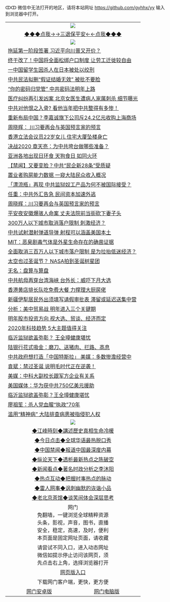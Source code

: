 ↀↀ 微信中无法打开的地区，请将本站网址 https://github.com/gyhhx/yy 输入到浏览器中打开。 

 <table>
  <tr>
    <td colspan="2" align=center><img src="https://github.com/gyhhx/image-upload/blob/master/3t.jpg"></td>
 </tr>
 <tr><td colspan="2" align="center"><a href="https://xball.casa/oo.aspx?name=ogQuit&key=eqxowaguscvmxdgc&from=yy">◆◆◆点我→→三退保平安←←点我◆◆◆</a></td></tr>
  <tr>
    <td colspan="2" align=center><img src="https://cdn.jsdelivr.net/gh/gyoupiodf/im1/%E7%BD%91%E9%97%A8%E6%96%B0%E9%97%BB1.jpg"></td>
 </tr>
<tr><td colspan="2" align="left"><a href="https://xball.casa/oo.aspx?name=c1111138&key=eqxowaguscvmxdgc&from=yy">拖延第一阶段签署 习近平向川普又开价？</a></td></tr>


<tr><td colspan="2" align="left"><a href="https://xball.casa/oo.aspx?name=c1111127&key=eqxowaguscvmxdgc&from=yy">终于改了！中国将全面松绑户口制度 让劳工迁徙较自由</a></td></tr>


<tr><td colspan="2" align="left"><a href="https://xball.casa/oo.aspx?name=c1111175&key=eqxowaguscvmxdgc&from=yy">一中国留学生因杀人在日本被处以绞刑</a></td></tr>


<tr><td colspan="2" align="left"><a href="https://xball.casa/oo.aspx?name=c1111170&key=eqxowaguscvmxdgc&from=yy">中共民法拟删“假证结婚无效” 被批不要脸</a></td></tr>


<tr><td colspan="2" align="left"><a href="https://xball.casa/oo.aspx?name=c1111179&key=eqxowaguscvmxdgc&from=yy">“你的密码归党管” 中共密码法明年上路</a></td></tr>


<tr><td colspan="2" align="left"><a href="https://xball.casa/oo.aspx?name=c1111174&key=eqxowaguscvmxdgc&from=yy">医疗纠纷再引发凶案 北京女医生遭病人家属刺杀 细节曝光</a></td></tr>


<tr><td colspan="2" align="left"><a href="https://xball.casa/oo.aspx?name=c1111194&key=eqxowaguscvmxdgc&from=yy">中共对他恨之入骨? 看他当年把中共整得有多惨！</a></td></tr>


<tr><td colspan="2" align="left"><a href="https://xball.casa/oo.aspx?name=c1111126&key=eqxowaguscvmxdgc&from=yy">重新布局中国？李嘉诚旗下公司斥24.2亿元收购上海商场</a></td></tr>


<tr><td colspan="2" align="left"><a href="https://xball.casa/oo.aspx?name=c1111181&key=eqxowaguscvmxdgc&from=yy">周晓辉： 川习要再会与英国预言家的预言</a></td></tr>


<tr><td colspan="2" align="left"><a href="https://xball.casa/oo.aspx?name=c1111136&key=eqxowaguscvmxdgc&from=yy">香港立法会议员22岁女儿 住宅大厦坠楼身亡</a></td></tr>


<tr><td colspan="2" align="left"><a href="https://xball.casa/oo.aspx?name=c1111142&key=eqxowaguscvmxdgc&from=yy">决战2020 章天亮：为中共垮台做哪些准备？</a></td></tr>


<tr><td colspan="2" align="left"><a href="https://xball.casa/oo.aspx?name=c1111164&key=eqxowaguscvmxdgc&from=yy">亚洲各地出现日环食 天狗食日 如同火环</a></td></tr>


<tr><td colspan="2" align="left"><a href="https://xball.casa/oo.aspx?name=c1111182&key=eqxowaguscvmxdgc&from=yy">【禁闻】又要变脸？中共“民企新28条”受质疑</a></td></tr>


<tr><td colspan="2" align="left"><a href="https://xball.casa/oo.aspx?name=c1111180&key=eqxowaguscvmxdgc&from=yy">置业者购房能力数据 一窥大陆民众收入概况</a></td></tr>


<tr><td colspan="2" align="left"><a href="https://xball.casa/oo.aspx?name=c1111171&key=eqxowaguscvmxdgc&from=yy">「漂流瓶」再现 中共监狱奴工产品为何不被国际接受？</a></td></tr>


<tr><td colspan="2" align="left"><a href="https://xball.casa/oo.aspx?name=c1111132&key=eqxowaguscvmxdgc&from=yy">任重：中共外汇告急 民间资本加速外逃</a></td></tr>


<tr><td colspan="2" align="left"><a href="https://xball.casa/oo.aspx?name=c1111193&key=eqxowaguscvmxdgc&from=yy">周晓辉：川习要再会与英国预言家的预言</a></td></tr>


<tr><td colspan="2" align="left"><a href="https://xball.casa/oo.aspx?name=c1111187&key=eqxowaguscvmxdgc&from=yy">平安夜安徽爆骇人命案 丈夫法院前当街砍下妻子头</a></td></tr>


<tr><td colspan="2" align="left"><a href="https://xball.casa/oo.aspx?name=c1111141&key=eqxowaguscvmxdgc&from=yy">300万人以下城市取消落户限制 刺激经济？</a></td></tr>


<tr><td colspan="2" align="left"><a href="https://xball.casa/oo.aspx?name=c1111166&key=eqxowaguscvmxdgc&from=yy">中共试射潜射弹道导弹 射程可以涵盖美国本土</a></td></tr>


<tr><td colspan="2" align="left"><a href="https://xball.casa/oo.aspx?name=c1111161&key=eqxowaguscvmxdgc&from=yy">MIT：恶臭剧毒气体是外星生命存在的确凿证据</a></td></tr>


<tr><td colspan="2" align="left"><a href="https://xball.casa/oo.aspx?name=c1111176&key=eqxowaguscvmxdgc&from=yy">全面取消三百万人以下城市落户限制 是为拉抬低迷经济？</a></td></tr>


<tr><td colspan="2" align="left"><a href="https://xball.casa/oo.aspx?name=c1111165&key=eqxowaguscvmxdgc&from=yy">太空也过圣诞节？ NASA拍到圣诞树星团</a></td></tr>


<tr><td colspan="2" align="left"><a href="https://xball.casa/oo.aspx?name=c1111147&key=eqxowaguscvmxdgc&from=yy">无名：盘算与算盘</a></td></tr>


<tr><td colspan="2" align="left"><a href="https://xball.casa/oo.aspx?name=c1111145&key=eqxowaguscvmxdgc&from=yy">中共航母再穿台湾海峡 台外长：威吓下月大选</a></td></tr>


<tr><td colspan="2" align="left"><a href="https://xball.casa/oo.aspx?name=c1111116&key=eqxowaguscvmxdgc&from=yy">香港黄店排长队吃免费大餐 力撑理大厨房佬</a></td></tr>


<tr><td colspan="2" align="left"><a href="https://xball.casa/oo.aspx?name=c1111173&key=eqxowaguscvmxdgc&from=yy">新疆伊犁居民外出须填写请假审批表 滞留或延迟送集中营</a></td></tr>


<tr><td colspan="2" align="left"><a href="https://xball.casa/oo.aspx?name=c1111143&key=eqxowaguscvmxdgc&from=yy">分析：美中贸易战 明年进入三个关键期</a></td></tr>


<tr><td colspan="2" align="left"><a href="https://xball.casa/oo.aspx?name=c1111186&key=eqxowaguscvmxdgc&from=yy">明年股市投资方向 视大选、贸谈、经济而定</a></td></tr>


<tr><td colspan="2" align="left"><a href="https://xball.casa/oo.aspx?name=c1111184&key=eqxowaguscvmxdgc&from=yy">2020年科技趋势 5大主题值得关注</a></td></tr>


<tr><td colspan="2" align="left"><a href="https://xball.casa/oo.aspx?name=c1111177&key=eqxowaguscvmxdgc&from=yy">临沂监狱欲盖弥彰？ 王全璋健康堪忧</a></td></tr>


<tr><td colspan="2" align="left"><a href="https://xball.casa/oo.aspx?name=c1111192&key=eqxowaguscvmxdgc&from=yy">陆银行花式吸金：磨刀、送猪肉、拦路、高息</a></td></tr>


<tr><td colspan="2" align="left"><a href="https://xball.casa/oo.aspx?name=c1111129&key=eqxowaguscvmxdgc&from=yy">中共政府想打造「中国特斯拉」 美媒：多数惨澹经营中</a></td></tr>


<tr><td colspan="2" align="left"><a href="https://xball.casa/oo.aspx?name=c1111133&key=eqxowaguscvmxdgc&from=yy">袁斌：禁过圣诞 说明毛时代正在逆袭！</a></td></tr>


<tr><td colspan="2" align="left"><a href="https://xball.casa/oo.aspx?name=c1111191&key=eqxowaguscvmxdgc&from=yy">美媒：中科大副校长跟军方企业有关系</a></td></tr>


<tr><td colspan="2" align="left"><a href="https://xball.casa/oo.aspx?name=c1111106&key=eqxowaguscvmxdgc&from=yy">美国媒体：华为获中共750亿美元援助</a></td></tr>


<tr><td colspan="2" align="left"><a href="https://xball.casa/oo.aspx?name=c1111117&key=eqxowaguscvmxdgc&from=yy">临沂监狱欲盖弥彰？王全璋健康堪忧</a></td></tr>


<tr><td colspan="2" align="left"><a href="https://xball.casa/oo.aspx?name=c1111183&key=eqxowaguscvmxdgc&from=yy">廖祖笙：杀人党血腥“执政”70年</a></td></tr>


<tr><td colspan="2" align="left"><a href="https://xball.casa/oo.aspx?name=c1111178&key=eqxowaguscvmxdgc&from=yy">滥用“精神病” 大陆排查病患被指侵犯人权</a></td></tr>

 <tr>
   <td colspan="2" align=center><img src="https://cdn.jsdelivr.net/gh/gyoupiodf/im1/jf-1.jpg"></td>
  </tr>
   <tr>
   <td colspan="2" align=center> 
<a href="https://xball.casa/oo.aspx?name=c922850&key=eqxowaguscvmxdgc&from=yy&tag=9877">◆江峰時刻◆講述歷史真相生命冷暖</a><br/>
    </td>
  </tr>
   <tr>
   <td colspan="2" align=center> 
<a href="https://xball.casa/oo.aspx?name=c816850&key=eqxowaguscvmxdgc&from=yy&tag=9877">◆今日点击◆全球华语最热脱口秀</a><br/>
    </td>
  </tr>
  <tr>
  <td colspan="2" align=center>
<a href="https://xball.casa/oo.aspx?name=c816860&key=eqxowaguscvmxdgc&from=yy&tag=99733110">◆中国禁闻◆报道中国最深度内幕</a><br/>
   </tr>
  <tr>
     <td colspan="2" align=center>
<a href="https://xball.casa/oo.aspx?name=c816855&key=eqxowaguscvmxdgc&from=yy&tag=997110">◆纵论天下◆透析最新热点之陈破空</a><br/>
   </tr>
   <tr>
      <td colspan="2" align=center>
<a href="https://xball.casa/oo.aspx?name=c838308&key=eqxowaguscvmxdgc&from=yy&tag=9973110">◆新闻看点◆著名时政分析之李沐阳</a><br/>
   </tr>
   <tr>
     <td colspan="2" align=center>
<a href="https://xball.casa/oo.aspx?name=c816852&key=eqxowaguscvmxdgc&from=yy&tag=9733110">◆热点互动◆把握时事热点的脉动</a><br/>
   </tr>
   <tr>
      <td colspan="2" align=center>
<a href="https://xball.casa/oo.aspx?name=c816694&key=eqxowaguscvmxdgc&from=yy&tag=93310">◆雷人网事◆讽刺幽默的诙谐小品</a><br/>
   </tr>
   <tr>
    <td colspan="2" align=center>
<a href="https://xball.casa/oo.aspx?name=c816650&key=eqxowaguscvmxdgc&from=yy&tag=9973110">◆老北京茶馆◆谈笑间体会深层思考</a><br/>
   </tr>
<tr>
    <td colspan="2" align="center">网门<br/>免翻墙，一键浏览全球精粹资源<br/>头条，影视，声音，图书，直播<br/>安全，稳定，高速，及时，便利<br/>本页面是固定网址页面，请收藏</td>
  <tr>
  <tr>
    <td colspan="2" align="center">请尝试不同入口，进入动态网址<br/>微信如提示停止访问该网页，须<br/>先点击右上角，选择浏览器打开</td>
  <tr>
  <tr>
    <td colspan="2" align="center"><a href="https://cdn.statically.io/gh/otiny/up/master/show001.htm">网页版入口</a></td>
  </tr>
  <tr>
    <td colspan="2" align="center">下载网门客户端，更快，更方便</td>
  <tr>
  <tr>
    <td align="center"><a href="https://raw.githubusercontent.com/opipe/up/master/oGatea.apk">网门安卓版</a></td>
    <td align="center"><a href="https://raw.githubusercontent.com/opipe/up/master/oGate.zip">网门电脑版</a></td>
  </tr>

</table>

